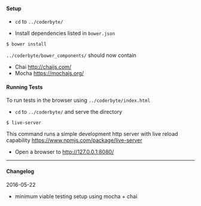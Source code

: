 #### Setup

* `cd` to `../coderbyte/`

* Install dependencies listed in `bower.json`
```
$ bower install
```

`../coderbyte/bower_components/` should now contain
* Chai http://chaijs.com/
* Mocha https://mochajs.org/


#### Running Tests

To run tests in the browser using `../coderbyte/index.html`
* `cd` to `../coderbyte/` and serve the directory
```
$ live-server
```

This command runs a simple development http server with live reload capability
https://www.npmjs.com/package/live-server

* Open a browser to http://127.0.0.1:8080/

---
#### Changelog

2016-05-22
* minimum viable testing setup using mocha + chai
